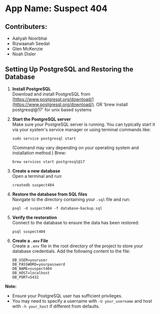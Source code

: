 # App Name: Suspect 404

## Contributers:
- Aaliyah Noorbhai
- Rizwaanah Seedat 
- Glen McKenzie
- Noah Disler

## Setting Up PostgreSQL and Restoring the Database

1. **Install PostgreSQL**  
   Download and install PostgreSQL from [https://www.postgresql.org/download/](https://www.postgresql.org/download/).
   OR 
   'brew install postgresql@17' for unix based systems

2. **Start the PostgreSQL server**  
   Make sure your PostgreSQL server is running. You can typically start it via your system's service manager or using terminal commands like:
   ```
   sudo service postgresql start
   ```
   (Command may vary depending on your operating system and installation method.)
   Brew:
   ```
   brew services start postgresql@17
   ```

3. **Create a new database**  
   Open a terminal and run:
   ```
   createdb suspect404
   ```

4. **Restore the database from SQL files**  
   Navigate to the directory containing your `.sql` file and run:
   ```
   psql -d suspect404 -f database-backup.sql
   ```

5. **Verify the restoration**  
   Connect to the database to ensure the data has been restored:
   ```
   psql suspect404
   ```


6. **Create a `.env` File**  
   Create a `.env` file in the root directory of the project to store your database credentials. Add the following content to the file:
   ```
   DB_USER=youruser
   DB_PASSWORD=yourpassword
   DB_NAME=suspect404
   DB_HOST=localhost
   DB_PORT=5432
   ```

**Note:**  
- Ensure your PostgreSQL user has sufficient privileges.
- You may need to specify a username with `-U your_username` and host with `-h your_host` if different from defaults.
